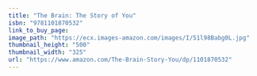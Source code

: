 ```yaml
---
title: "The Brain: The Story of You"
isbn: "9781101870532"
link_to_buy_page:
image_path: "https://ecx.images-amazon.com/images/I/51l98Babg0L.jpg"
thumbnail_height: "500"
thumbnail_width: "325"
url: "https://www.amazon.com/The-Brain-Story-You/dp/1101870532"
---
```

